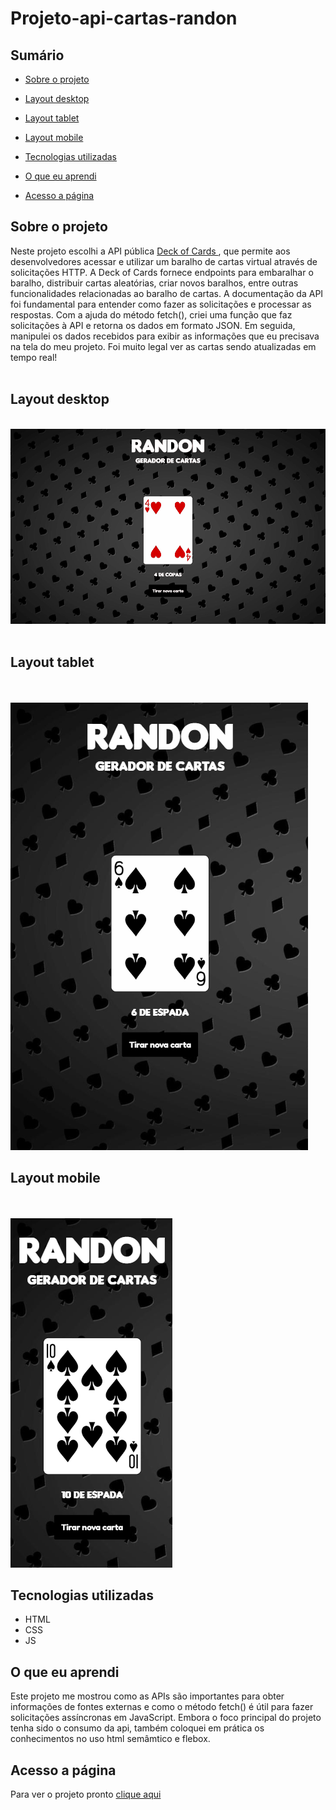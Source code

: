 # Projeto-api-cartas-randon


## Sumário

- [Sobre o projeto](#sobreoprojeto)
- [Layout  desktop](#layout-desktop)
- [Layout tablet](#layout-tablet)
- [Layout mobile](#layout-mobile)

- [Tecnologias utilizadas](#tecnologias-utilizadas)
- [O que eu aprendi](#o-que-eu-aprendi)
- [Acesso a página](#acesso-a-página)

## Sobre o projeto

Neste projeto escolhi a API pública [Deck of Cards  ](https://deckofcardsapi.com/),  que permite aos desenvolvedores acessar e utilizar um baralho de cartas virtual através de solicitações HTTP. A Deck of Cards fornece endpoints para embaralhar o baralho, distribuir cartas aleatórias, criar novos baralhos, entre outras funcionalidades relacionadas ao baralho de cartas. A documentação da API foi fundamental para entender como fazer as solicitações e processar as respostas.
Com a ajuda do método fetch(), criei uma função que faz solicitações à API e retorna os dados em formato JSON. Em seguida, manipulei os dados recebidos para exibir as informações que eu precisava na tela do meu projeto. Foi muito legal ver as cartas sendo atualizadas em tempo real!
<br>
<br>

## Layout desktop    

<br>

 <img src="src/imagens/desktop.gif.gif" alt="">
<br>
<br>

## Layout tablet

<br>
<br>

 <img src="src/imagens/tablet.gif.gif" alt="">

## Layout mobile

<br>
<br>

 <img src="src/imagens/mobile.gif.gif" alt="">

## Tecnologias utilizadas

- HTML
- CSS
- JS

## O que eu aprendi
Este projeto me mostrou como as APIs são importantes para obter informações de fontes externas e como o método fetch() é útil para fazer solicitações assíncronas em JavaScript. Embora o foco principal do projeto tenha sido o consumo da api, também coloquei em prática os conhecimentos no uso html semâmtico e flebox.
## Acesso a página

Para ver o projeto pronto [clique aqui ](https://claricassia.github.io/projeto-api-cartas/)
